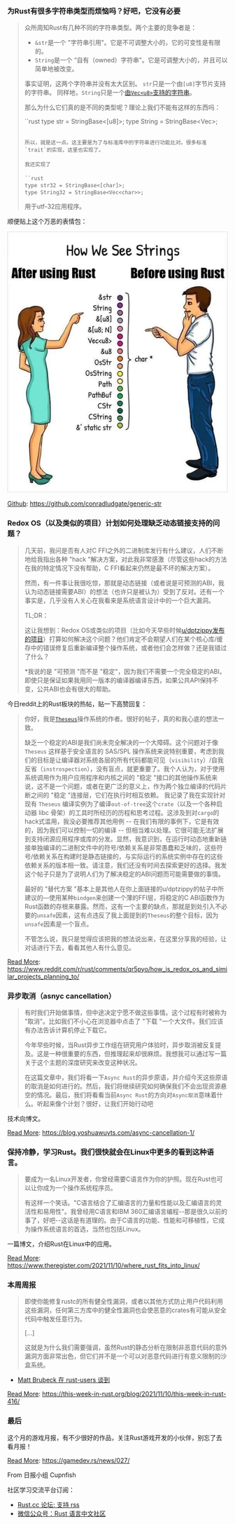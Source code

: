 ### 为Rust有很多字符串类型而烦恼吗？好吧，它没有必要 

> 众所周知Rust有几种不同的字符串类型。两个主要的竞争者是：
> 
>  - `&str`是一个 "字符串引用"。它是不可调整大小的，它的可变性是有限的。
>  - `String`是一个 “自有（owned）字符串"。它是可调整大小的，并且可以简单地被改变。
> 
> 事实证明，这两个字符串并没有太大区别。
> `str`只是一个由`[u8]`字节片支持的字符串。
> 同样地，`String`只是一个[由`Vec<u8>`支持的字符串](https://github.com/rust-lang/rust/blob/88e5ae2dd3/library/alloc/src/string.rs#L294-L296)。
> 
> 那么为什么它们真的是不同的类型呢？理论上我们不能有这样的东西吗：
> 
> ``rust
> type str = StringBase<[u8]>;
> type String = StringBase<Vec<u8>>;
> ```
> 
> 所以，就是这一点。这主要是为了与标准库中的字符串进行功能比对。很多标准`trait`的实现，这里也实现了。
> 
> 我还实现了
> 
> ``rust
> type str32 = StringBase<[char]>;
> type String32 = StringBase<Vec<char>>;
> ```
> 
> 用于utf-32应用程序。

顺便贴上这个万恶的表情包：

![doge](./doge.jpg)

[Github](https://github.com/conradludgate/generic-str): https://github.com/conradludgate/generic-str

### Redox OS（以及类似的项目）计划如何处理缺乏动态链接支持的问题？

> 几天前，我问是否有人对C FFI之外的二进制库发行有什么建议，人们不断地给我指出各种 "hack "解决方案，对此我非常感激（尽管这些hack的方法在我的特定情况下没有帮助，C FFI看起来仍然是最不坏的解决方案）。
> 
> 然而，有一件事让我很吃惊，那就是动态链接（或者说是可预测的ABI，我认为动态链接需要ABI）的想法（也许只是被认为）受到了反对。还有一个事实是，几乎没有人关心在我看来是系统语言设计中的一个巨大漏洞。
> 
> TL;DR：
> 
> 这让我想到：Redox OS或类似的项目（比如今天早些时候[u/dptzippy发布的项目](https://www.reddit.com/r/rust/comments/qr2kyb/libertyos_another_opensource_operating_system/)）打算如何解决这个问题？他们肯定不会期望人们在某个核心库/缓存中的错误修复后重新编译整个操作系统，或者他们会怎样做？还是我错过了什么？
> 
> *我说的是 "可预测 "而不是 "稳定"，因为我们不需要一个完全稳定的ABI。即使只是保证如果我用同一版本的编译器编译东西，如果公共API保持不变，公共ABI也会有很大的帮助。

今日reddit上的Rust板块的热帖，贴一下高赞回复：

> 你好，我是[`Theseus`](https://github.com/theseus-os/Theseus)操作系统的作者。很好的帖子，真的和我心底的想法一致。
> 
> 缺乏一个稳定的ABI是我们尚未完全解决的一个大障碍。这个问题对于像 `Theseus` 这样基于安全语言的 SAS/SPL 操作系统来说特别重要，考虑到我们的目标是让编译器对系统各层的所有代码都能可见（`visibility`）/自我反省（`instrospection`），没有盲点，就更重要了。我个人认为，对于使用系统调用作为用户应用程序和内核之间的 "稳定 "接口的其他操作系统来说，这不是一个问题，或者在更广泛的意义上，作为两个独立编译的代码片断之间的 "稳定 "连接层，它们在执行时相互依赖。
> 我记录了我在实现针对现有 `Theseus` 编译实例为了编译`out-of-tree`这个`crate`（以及一个各种启动器 libc 骨架）的工具时所经历的历程和思考过程。这涉及到对`cargo`的hack式滥用，我没必要推荐其他用例 -- 在我们有限的事例下，它是有效的，因为我们可以控制一切的编译 -- 但相当难以处理。它很可能无法扩展到支持闭源应用程序或库的分发。显然，我意识到，在运行时动态地重新链接单独编译的二进制文件中的符号/依赖关系是非常愚蠢和乏味的，这些符号/依赖关系在构建时是静态链接的，与实际运行的系统实例中存在的这些依赖关系的版本相一致。请注意，我们还没有时间去探索更好的选择。我发这个帖子只是为了说明人们为了解决稳定的ABI问题而可能需要做的事情。
> 
> 最好的 "替代方案 "基本上是其他人在你上面链接的u/dptzippy的帖子中所建议的—使用某种`bindgen`来创建一个薄的FFI层，将稳定的C ABI函数作为Rust函数的存根来暴露。然而，这有一个主要的缺点，那就是到处引入不必要的`unsafe`因素，这有点违反了我上面提到的`Theseus`的整个目标，因为`unsafe`因素是一个盲点。
> 
> 不管怎么说，我只是觉得应该把我的想法说出来，在这里分享我的经验，让对话进行下去，看看其他人有什么意见。

[Read More](https://www.reddit.com/r/rust/comments/qr5pyo/how_is_redox_os_and_similar_projects_planning_to/): https://www.reddit.com/r/rust/comments/qr5pyo/how_is_redox_os_and_similar_projects_planning_to/
### 异步取消（asnyc cancellation）
> 有时我们开始做事情，但中途决定宁愿不做这些事情。这个过程有时被称为 "取消"。比如我们不小心在浏览器中点击了 "下载 "一个大文件。我们应该有办法告诉计算机停止下载它。
> 
> 今年早些时候，当Rust异步工作组在研究用户体验时，异步取消被反复提及。这是一种很重要的东西，但推理起来却很麻烦。我想我可以通过写一篇关于这个主题的深度研究来改变这种状况。
> 
> 在这篇文章中，我们将看一下`Async Rust`的异步原语，并介绍今天这些原语的取消是如何进行的。然后，我们将继续研究如何确保我们不会出现资源悬空的情况。最后，我们将看看当前`Async Rust`的方向对`Async取消`意味着什么。听起来像个计划？很好，让我们开始行动吧

技术向博文。

[Read More](https://blog.yoshuawuyts.com/async-cancellation-1/): https://blog.yoshuawuyts.com/async-cancellation-1/

### 保持冷静，学习Rust。我们很快就会在Linux中更多的看到这种语言。
 > 要成为一名Linux开发者，你曾经需要C语言作为你的护照。现在Rust也可以让你成为一个操作系统程序员。
 > 
 > 有这样一个笑话。"C语言结合了汇编语言的力量和性能以及汇编语言的灵活性和易用性"。我曾经用C语言和IBM 360汇编语言编程--那是很久以前的事了，好吧--这话是有道理的。由于C语言的功能、性能和可移植性，它成为操作系统语言的首选，当然也包括Linux。

 一篇博文，介绍Rust在Linux中的应用。

 [Read More](https://www.theregister.com/2021/11/10/where_rust_fits_into_linux/): https://www.theregister.com/2021/11/10/where_rust_fits_into_linux/

### 本周周报

> 即使你能修复rustc的所有健全性漏洞，或者以其他方式防止用户代码利用这些漏洞，任何第三方库中的健全性漏洞也会使恶意的crates有可能从安全代码中触发任意行为。
>
> [...]
>
> 这就是为什么我们需要强调，虽然Rust的静态分析在限制非恶意代码的意外漏洞方面非常出色，但它们并不是一个可以对恶意代码进行有意义限制的沙盒系统。

- [Matt Brubeck 在 rust-users 谈到](https://users.rust-lang.org/t/regarding-the-security-safety-of-libraries-on-crates-io/66294/24)

[Read More](https://this-week-in-rust.org/blog/2021/11/10/this-week-in-rust-416/): https://this-week-in-rust.org/blog/2021/11/10/this-week-in-rust-416/

### 最后

这个月的游戏月报，有不少很好的作品，关注Rust游戏开发的小伙伴，别忘了去看月报！

[Read More](https://gamedev.rs/news/027/): https://gamedev.rs/news/027/

From 日报小组 Cupnfish

社区学习交流平台订阅：

- [Rust.cc 论坛: 支持 rss](https://rustcc.cn/)
- [微信公众号：Rust 语言中文社区](https://rustcc.cn/article?id=ed7c9379-d681-47cb-9532-0db97d883f62)
